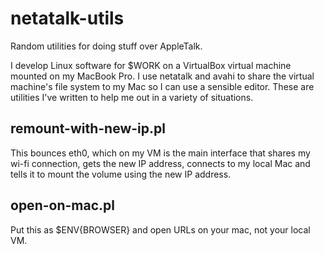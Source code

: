 # netatalk-utils
Random utilities for doing stuff over AppleTalk.

I develop Linux software for $WORK on a VirtualBox virtual machine
mounted on my MacBook Pro. I use netatalk and avahi to share the virtual
machine's file system to my Mac so I can use a sensible editor. These are
utilities I've written to help me out in a variety of situations.

## remount-with-new-ip.pl

This bounces eth0, which on my VM is the main interface that shares my
wi-fi connection, gets the new IP address, connects to my local Mac
and tells it to mount the volume using the new IP address.

## open-on-mac.pl

Put this as $ENV{BROWSER} and open URLs on your mac, not your local
VM.

